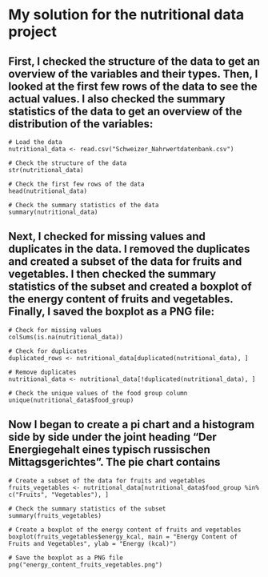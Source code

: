 # My solution for the nutritional data project

## First, I checked the structure of the data to get an overview of the variables and their types. Then, I looked at the first few rows of the data to see the actual values. I also checked the summary statistics of the data to get an overview of the distribution of the variables:

    # Load the data
    nutritional_data <- read.csv("Schweizer_Nahrwertdatenbank.csv")

    # Check the structure of the data
    str(nutritional_data)

    # Check the first few rows of the data
    head(nutritional_data)

    # Check the summary statistics of the data
    summary(nutritional_data)

## Next, I checked for missing values and duplicates in the data. I removed the duplicates and created a subset of the data for fruits and vegetables. I then checked the summary statistics of the subset and created a boxplot of the energy content of fruits and vegetables. Finally, I saved the boxplot as a PNG file:


    # Check for missing values
    colSums(is.na(nutritional_data))

    # Check for duplicates
    duplicated_rows <- nutritional_data[duplicated(nutritional_data), ]

    # Remove duplicates
    nutritional_data <- nutritional_data[!duplicated(nutritional_data), ]

    # Check the unique values of the food group column
    unique(nutritional_data$food_group)

## Now I began to create a pi chart and a histogram side by side under the joint heading “Der Energiegehalt eines typisch russischen Mittagsgerichtes”. The pie chart contains


    # Create a subset of the data for fruits and vegetables
    fruits_vegetables <- nutritional_data[nutritional_data$food_group %in% c("Fruits", "Vegetables"), ]

    # Check the summary statistics of the subset
    summary(fruits_vegetables)

    # Create a boxplot of the energy content of fruits and vegetables
    boxplot(fruits_vegetables$energy_kcal, main = "Energy Content of Fruits and Vegetables", ylab = "Energy (kcal)")

    # Save the boxplot as a PNG file
    png("energy_content_fruits_vegetables.png")
